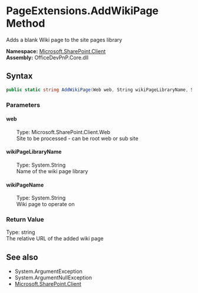 # PageExtensions.AddWikiPage Method  
Adds a blank Wiki page to the site pages library  

**Namespace:** [Microsoft.SharePoint.Client](Microsoft.SharePoint.Client.md)  
**Assembly:** OfficeDevPnP.Core.dll  
## Syntax
```C#
public static string AddWikiPage(Web web, String wikiPageLibraryName, String wikiPageName)
```
### Parameters
#### web  
&emsp;&emsp;Type: Microsoft.SharePoint.Client.Web  
&emsp;&emsp;Site to be processed - can be root web or sub site  

#### wikiPageLibraryName  
&emsp;&emsp;Type: System.String  
&emsp;&emsp;Name of the wiki page library  

#### wikiPageName  
&emsp;&emsp;Type: System.String  
&emsp;&emsp;Wiki page to operate on  

### Return Value
Type: string  
The relative URL of the added wiki page

## See also
- System.ArgumentException
- System.ArgumentNullException
- [Microsoft.SharePoint.Client](Microsoft.SharePoint.Client.md)
